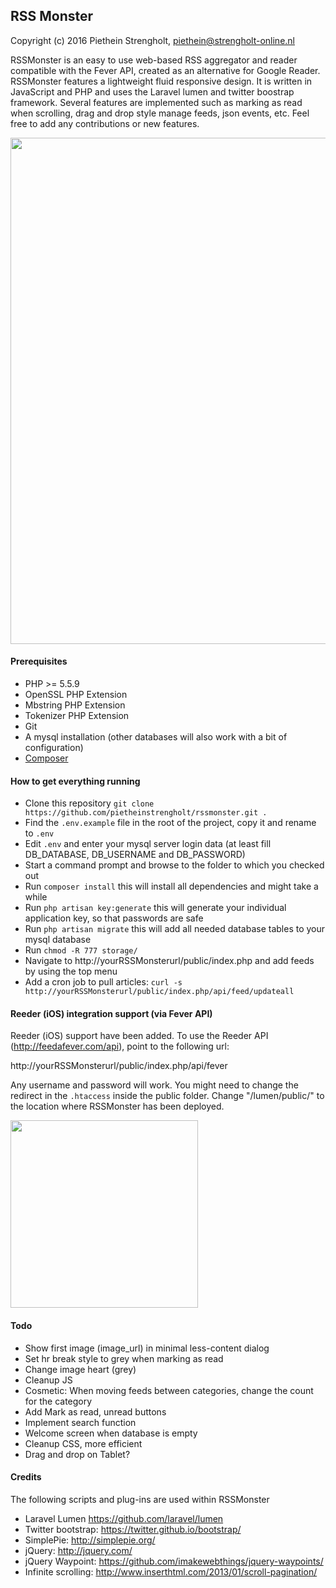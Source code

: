 ## RSS Monster

Copyright (c) 2016 Piethein Strengholt, piethein@strengholt-online.nl

RSSMonster is an easy to use web-based RSS aggregator and reader compatible with the Fever API, created as an alternative for Google Reader.
RSSMonster features a lightweight fluid responsive design. It is written in JavaScript and PHP and uses the Laravel
lumen and twitter boostrap framework. Several features are implemented such as
marking as read when scrolling, drag and drop style manage feeds, json events, etc.
Feel free to add any contributions or new features.

<img src="http://www.strengholt-online.nl/wp-content/uploads/2016/rssmonster5.jpg" width="810px">

#### Prerequisites
* PHP >= 5.5.9
* OpenSSL PHP Extension
* Mbstring PHP Extension
* Tokenizer PHP Extension
* Git
* A mysql installation (other databases will also work with a bit of configuration)
* [Composer](https://getcomposer.org/)

#### How to get everything running
* Clone this repository `git clone https://github.com/pietheinstrengholt/rssmonster.git .`
* Find the `.env.example` file in the root of the project, copy it and rename to `.env`
* Edit `.env` and enter your mysql server login data (at least fill DB_DATABASE, DB_USERNAME and DB_PASSWORD)
* Start a command prompt and browse to the folder to which you checked out
* Run `composer install` this will install all dependencies and might take a while
* Run `php artisan key:generate` this will generate your individual application key, so that passwords are safe
* Run `php artisan migrate` this will add all needed database tables to your mysql database
* Run `chmod -R 777 storage/`
* Navigate to http://yourRSSMonsterurl/public/index.php and add feeds by using the top menu
* Add a cron job to pull articles: `curl -s http://yourRSSMonsterurl/public/index.php/api/feed/updateall`

#### Reeder (iOS) integration support (via Fever API)

Reeder (iOS) support have been added. To use the Reeder API (http://feedafever.com/api), point to the following url:

http://yourRSSMonsterurl/public/index.php/api/fever

Any username and password will work.
You might need to change the redirect in the `.htaccess` inside the public folder.
Change "/lumen/public/" to the location where RSSMonster has been deployed.

<img src="http://www.strengholt-online.nl/wp-content/uploads/2016/fever.png" width="300px">

#### Todo

* Show first image (image_url) in minimal less-content dialog
* Set hr break style to grey when marking as read
* Change image heart (grey)
* Cleanup JS
* Cosmetic: When moving feeds between categories, change the count for the category
* Add Mark as read, unread buttons
* Implement search function
* Welcome screen when database is empty
* Cleanup CSS, more efficient
* Drag and drop on Tablet?

#### Credits

The following scripts and plug-ins are used within RSSMonster

* Laravel Lumen https://github.com/laravel/lumen
* Twitter bootstrap: https://twitter.github.io/bootstrap/
* SimplePie: http://simplepie.org/
* jQuery: http://jquery.com/
* jQuery Waypoint: https://github.com/imakewebthings/jquery-waypoints/
* Infinite scrolling: http://www.inserthtml.com/2013/01/scroll-pagination/